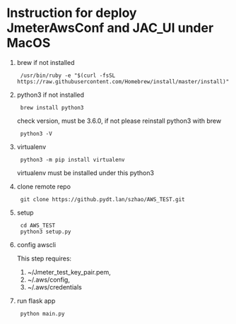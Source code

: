 # Instruction for deploy JmeterAwsConf and JAC_UI under MacOS

1. brew if not installed

		/usr/bin/ruby -e "$(curl -fsSL https://raw.githubusercontent.com/Homebrew/install/master/install)"
		
		
2. python3 if not installed

		brew install python3
	
	check version, must be 3.6.0, if not please reinstall python3 with brew
		
		python3 -V

3. virtualenv 

		python3 -m pip install virtualenv
		
	virtualenv must be installed under this python3
	
4. clone remote repo

		git clone https://github.pydt.lan/szhao/AWS_TEST.git
		
5. setup

		cd AWS_TEST
		python3 setup.py
		
6. config awscli  

	This step requires:
	1. ~/Jmeter\_test\_key\_pair.pem, 
	2. ~/.aws/config, 
	3. ~/.aws/credentials

6. run flask app

		python main.py
	
		
	
